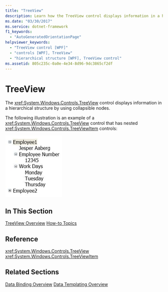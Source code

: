 ```yaml
---
title: "TreeView"
description: Learn how the TreeView control displays information in a hierarchical structure by using collapsible nodes.
ms.date: "03/30/2017"
ms.service: dotnet-framework
f1_keywords:
  - "AutoGeneratedOrientationPage"
helpviewer_keywords:
  - "TreeView control [WPF]"
  - "controls [WPF], TreeView"
  - "hierarchical structure [WPF], TreeView control"
ms.assetid: 805c235c-0a0e-4e34-8d96-9dc3865cf2df
---
```

# TreeView

The <xref:System.Windows.Controls.TreeView> control displays information in a hierarchical structure by using collapsible nodes.

The following illustration is an example of a <xref:System.Windows.Controls.TreeView> control that has nested <xref:System.Windows.Controls.TreeViewItem> controls:

![Illustration that shows nested TreeViewItem controls.](./media/treeview/nested-treeviewitem-controls.jpg)

## In This Section

[TreeView Overview](treeview-overview.md)
[How-to Topics](treeview-how-to-topics.md)

## Reference

<xref:System.Windows.Controls.TreeView>
  <xref:System.Windows.Controls.TreeViewItem>

## Related Sections

[Data Binding Overview](../data/index.md)
  [Data Templating Overview](../data/data-templating-overview.md)
